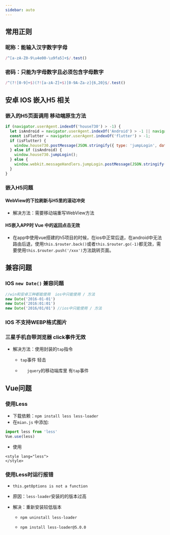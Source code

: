 ```yaml
---
sidebar: auto
---
```


## 常用正则

### 昵称：能输入汉字数字字母

```js
/^[a-zA-Z0-9\u4e00-\u9fa5]+$/.test()
```

### 密码：只能为字母数字且必须包含字母数字

```javascript
/^(?![0-9]+$)(?![a-zA-Z]+$)[0-9A-Za-z]{6,20}$/.test()
```

## 安卓 IOS 嵌入H5 相关

### 嵌入的H5页面调用 移动端原生方法

```javascript
if (navigator.userAgent.indexOf('house730') > -1) {
  let isAndroid = navigator.userAgent.indexOf('Android') > -1 || navigator.userAgent.indexOf('Adr') > -1; //android终端
  const isFlutter = navigator.userAgent.indexOf('flutter') > -1;
  if (isFlutter) {
    window.house730.postMessage(JSON.stringify({ type: 'jumpLogin', data: {} }));
  } else if (isAndroid) {
    window.house730.jumpLogin();
  } else {
    window.webkit.messageHandlers.jumpLogin.postMessage(JSON.stringify({});
  }
}
```

### 嵌入H5问题

#### WebView的下拉刷新与H5里的滚动冲突

- 解决方法：需要移动端重写WebView方法

#### H5嵌入APP时  Vue 中的返回点击无效

- 在app中使用vue搭建的h5项目的时候，在ios中正常后退，在android中无法路由后退，使用`this.$router.back()`或者`this.$router.go(-1)`都无效，需要使用`this.$router.push('/xxx')`方法跳转页面。

## 兼容问题

### IOS `new Date()` 兼容问题

```javascript
//win和安卓三种都能使用  ios中只能使用 / 方法
new Date('2016-01-01') 
new Date('2016:01:01')
new Date('2016/01/01') //ios中只能使用 / 方法
```

### IOS 不支持WEBP格式图片

### 三星手机自带浏览器 click事件无效

- 解决方法：使用封装的`tap`指令       

  - `tap`事件  轻击

  - `	jquery`的移动端库里 有`tap`事件

## Vue问题

### 使用Less

- 下载依赖：`npm install less less-loader`
- 在`mian.js` 中添加:

```javascript
import less from 'less'
Vue.use(less)
```

- 使用

```vue
<style lang="less"> 
</style>
```

### 使用Less时运行报错

- `this.getOptions is not a function`
- 原因：`less-loader`安装的的版本过高
- 解决：重新安装较低版本

  - `npm uninstall less-loader`

  - `npm install less-loader@5.0.0`

